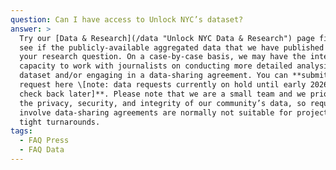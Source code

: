 ```yaml
---
question: Can I have access to Unlock NYC’s dataset?
answer: >
  Try our [Data & Research](/data "Unlock NYC Data & Research") page first to
  see if the publicly-available aggregated data that we have published answers
  your research question. On a case-by-case basis, we may have the interest and
  capacity to work with journalists on conducting more detailed analysis of our
  dataset and/or engaging in a data-sharing agreement. You can **submit a data
  request here \[note: data requests currently on hold until early 2026 – please
  check back later]**. Please note that we are a small team and we prioritize
  the privacy, security, and integrity of our community’s data, so requests that
  involve data-sharing agreements are normally not suitable for projects with
  tight turnarounds.
tags:
  - FAQ Press
  - FAQ Data
---
```


